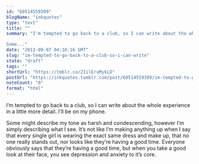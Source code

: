 ```yaml
---
id: "60514559309"
blogName: "inkquotes"
type: "text"
title: ""
summary: "I'm tempted to go back to a club, so I can write about the whole experience in a little more detail. I'll be on my phone.

Some..."
date: "2013-09-07 04:38:16 GMT"
slug: "im-tempted-to-go-back-to-a-club-so-i-can-write"
state: "draft"
tags: ""
shortUrl: "https://tmblr.co/ZIilEruMykLD"
postUrl: "https://inkquotes.tumblr.com/post/60514559309/im-tempted-to-go-back-to-a-club-so-i-can-write"
noteCount: "0"
format: "html"
---
```


I’m tempted to go back to a club, so I can write about the whole experience in a little more detail. I’ll be on my phone.

Some might describe my tone as harsh and condescending, however I’m simply describing what I see. It’s not like I’m making anything up when I say that every single girl is wearing the exact same dress and make up, that no one really stands out, nor looks like they’re having a good time. Everyone obviously says that they’re having a good time, but when you take a good look at their face, you see depression and anxiety to it’s core.